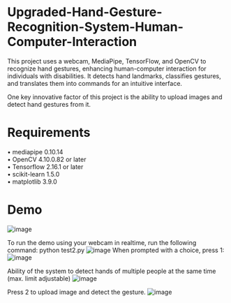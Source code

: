 # Upgraded-Hand-Gesture-Recognition-System-Human-Computer-Interaction
This project uses a webcam, MediaPipe, TensorFlow, and OpenCV to recognize hand gestures, enhancing human-computer interaction for individuals with disabilities. It detects hand landmarks, classifies gestures, and translates them into commands for an intuitive interface.

One key innovative factor of this project is the ability to upload images and detect hand gestures from it.

# Requirements
• mediapipe 0.10.14 <br>
• OpenCV 4.10.0.82 or later <br>
• Tensorflow  2.16.1 or later <br>
• scikit-learn  1.5.0 <br>
• matplotlib  3.9.0 <br>

# Demo
![image](https://github.com/user-attachments/assets/8db503b9-bb9a-4922-be0a-d370d3075f15)

To run the demo using your webcam in realtime, run the following command:
python test2.py
![image](https://github.com/h-monishraj-1/Upgraded-Hand-Gesture-Recognition-System-Human-Computer-Interaction/assets/125763607/80919de6-5fc9-4e46-a56f-f4819a474bba)
When prompted with a choice, press 1:
![image](https://github.com/h-monishraj-1/Upgraded-Hand-Gesture-Recognition-System-Human-Computer-Interaction/assets/125763607/560d7df7-72ce-4f6a-83a6-fb148cc5774a)

Ability of the system to detect hands of multiple people at the same time (max. limit adjustable)
![image](https://github.com/user-attachments/assets/52ad3cc9-dae5-4994-ae06-b21f65d8d7be)


Press 2 to upload image and detect the gesture.
![image](https://github.com/h-monishraj-1/Upgraded-Hand-Gesture-Recognition-System-Human-Computer-Interaction/assets/125763607/950ce05b-3c0a-490f-a59a-325351879692)




